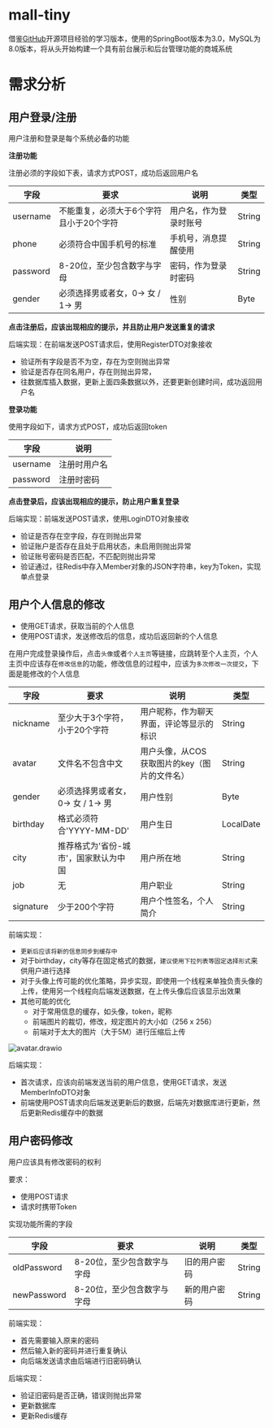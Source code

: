 # mall-tiny

借鉴[GitHub](https://github.com/macrozheng/mall)开源项目经验的学习版本，使用的SpringBoot版本为3.0，MySQL为8.0版本，将从头开始构建一个具有前台展示和后台管理功能的商城系统



# 需求分析

## 用户登录/注册

用户注册和登录是每个系统必备的功能

**注册功能**

注册必须的字段如下表，请求方式POST，成功后返回用户名

| 字段     | 要求                                    | 说明                   | 类型   |
| -------- | --------------------------------------- | ---------------------- | ------ |
| username | 不能重复，必须大于6个字符且小于20个字符 | 用户名，作为登录时账号 | String |
| phone    | 必须符合中国手机号的标准                | 手机号，消息提醒使用   | String |
| password | 8-20位，至少包含数字与字母              | 密码，作为登录时密码   | String |
| gender   | 必须选择男或者女，0-> 女 / 1-> 男       | 性别                   | Byte   |

**点击注册后，应该出现相应的提示，并且防止用户发送重复的请求**

后端实现：在前端发送POST请求后，使用RegisterDTO对象接收

+ 验证所有字段是否不为空，存在为空则抛出异常
+ 验证是否存在同名用户，存在则抛出异常，
+ 往数据库插入数据，更新上面四条数据以外，还要更新创建时间，成功返回用户名



**登录功能**

使用字段如下，请求方式POST，成功后返回token

| 字段     | 说明         |
| -------- | ------------ |
| username | 注册时用户名 |
| password | 注册时密码   |

**点击登录后，应该出现相应的提示，防止用户重复登录**

后端实现：前端发送POST请求，使用LoginDTO对象接收

+ 验证是否存在空字段，存在则抛出异常
+ 验证账户是否存在且处于启用状态，未启用则抛出异常
+ 验证账号密码是否匹配，不匹配则抛出异常
+ 验证通过，往Redis中存入Member对象的JSON字符串，key为Token，实现单点登录



## 用户个人信息的修改

+ 使用GET请求，获取当前的个人信息
+ 使用POST请求，发送修改后的信息，成功后返回新的个人信息

在用户完成登录操作后，点击`头像`或者`个人主页`等链接，应跳转至个人主页，个人主页中应该存在`修改信息`的功能，修改信息的过程中，应该为`多次修改一次提交`，下面是能修改的个人信息

| 字段      | 要求                                  | 说明                                         | 类型      |
| --------- | ------------------------------------- | -------------------------------------------- | --------- |
| nickname  | 至少大于3个字符，小于20个字符         | 用户昵称，作为聊天界面，评论等显示的标识     | String    |
| avatar    | 文件名不包含中文                      | 用户头像，从COS获取图片的key（图片的文件名） | String    |
| gender    | 必须选择男或者女，0-> 女 / 1-> 男     | 用户性别                                     | Byte      |
| birthday  | 格式必须符合'YYYY-MM-DD'              | 用户生日                                     | LocalDate |
| city      | 推荐格式为'省份-城市'，国家默认为中国 | 用户所在地                                   | String    |
| job       | 无                                    | 用户职业                                     | String    |
| signature | 少于200个字符                         | 用户个性签名，个人简介                       | String    |

前端实现：

+ `更新后应该将新的信息同步到缓存中`
+ 对于birthday，city等存在固定格式的数据，`建议使用下拉列表等固定选择形式`来供用户进行选择
+ 对于头像上传可能的优化策略，异步实现，即使用一个线程来单独负责头像的上传，使用另一个线程向后端发送数据，在上传头像后应该显示出效果
+ 其他可能的优化
    + 对于常用信息的缓存，如头像，token，昵称
    + 前端图片的裁切，修改，规定图片的大小如（256 x 256）
    + 前端对于太大的图片（大于5M）进行压缩后上传

![avatar.drawio](https://cdn.jsdelivr.net/gh/Aurora0201/ImageStore@main/img/upgit_20230421_1682059422.png)

后端实现：

+ 首次请求，应该向前端发送当前的用户信息，使用GET请求，发送MemberInfoDTO对象
+ 前端使用POST请求向后端发送更新后的数据，后端先对数据库进行更新，然后更新Redis缓存中的数据



## 用户密码修改

用户应该具有修改密码的权利

要求：

+ 使用POST请求
+ 请求时携带Token

实现功能所需的字段

| 字段        | 要求                       | 说明         | 类型   |
| ----------- | -------------------------- | ------------ | ------ |
| oldPassword | 8-20位，至少包含数字与字母 | 旧的用户密码 | String |
| newPassword | 8-20位，至少包含数字与字母 | 新的用户密码 | String |

前端实现：

+ 首先需要输入原来的密码
+ 然后输入新的密码并进行重复确认
+ 向后端发送请求由后端进行旧密码确认

后端实现：

+ 验证旧密码是否正确，错误则抛出异常
+ 更新数据库
+ 更新Redis缓存
